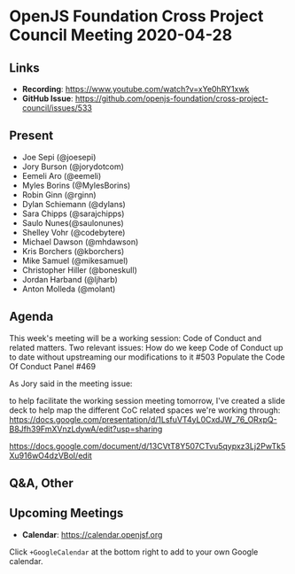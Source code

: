 # OpenJS Foundation Cross Project Council Meeting 2020-04-28

## Links

* **Recording**: https://www.youtube.com/watch?v=xYe0hRY1xwk
* **GitHub Issue**: https://github.com/openjs-foundation/cross-project-council/issues/533

## Present

* Joe Sepi (@joesepi)
* Jory Burson (@jorydotcom)
* Eemeli Aro (@eemeli)
* Myles Borins (@MylesBorins)
* Robin Ginn (@rginn)
* Dylan Schiemann (@dylans)
* Sara Chipps (@sarajchipps)
* Saulo Nunes(@saulonunes)
* Shelley Vohr (@codebytere)
* Michael Dawson (@mhdawson)
* Kris Borchers (@kborchers)
* Mike Samuel (@mikesamuel)
* Christopher Hiller (@boneskull)
* Jordan Harband (@ljharb)
* Anton Molleda (@molant)


## Agenda

This week's meeting will be a working session:
Code of Conduct and related matters.
Two relevant issues:
How do we keep Code of Conduct up to date without upstreaming our modifications to it #503
Populate the Code Of Conduct Panel #469

As Jory said in the meeting issue:

to help facilitate the working session meeting tomorrow, I've created a slide deck to help map the different CoC related spaces we're working through: https://docs.google.com/presentation/d/1LsfuVT4yL0CxdJW_76_ORxpQ-B8Jfh39FmXVnzLdywA/edit?usp=sharing


https://docs.google.com/document/d/13CVtT8Y507CTvu5qypxz3Lj2PwTk5Xu916wO4dzVBoI/edit


## Q&A, Other

## Upcoming Meetings

* **Calendar**: https://calendar.openjsf.org

Click `+GoogleCalendar` at the bottom right to add to your own Google calendar.
